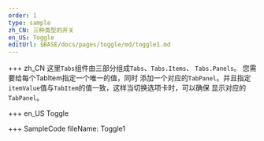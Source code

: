 ```yaml
--- 
order: 1
type: sample
zh_CN: 三种类型的开关
en_US: Toggle
editUrl: $BASE/docs/pages/toggle/md/toggle1.md
---
```


+++ zh_CN
这里<Code>Tabs</Code>组件由三部分组成<Code>Tabs</Code>、<Code>Tabs.Items</Code>、 <Code>Tabs.Panels</Code>。
 您需要给每个TabItem指定一个唯一的值，同时
 添加一个对应的<Code>TabPanel</Code>。并且指定<Code>itemValue</Code>值与<Code>TabItem</Code>的值一致，这样当切换选项卡时，可以确保
 显示对应的<Code>TabPanel</Code>。

+++ en_US
Toggle

+++ SampleCode
fileName: Toggle1

